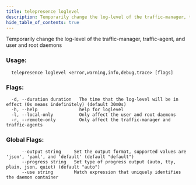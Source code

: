 ```yaml
---
title: telepresence loglevel
description: Temporarily change the log-level of the traffic-manager, traffic-agent, and user and root daemons
hide_table_of_contents: true
---
```


Temporarily change the log-level of the traffic-manager, traffic-agent, and user and root daemons

### Usage:
```
  telepresence loglevel <error,warning,info,debug,trace> [flags]
```

### Flags:
```
  -d, --duration duration   The time that the log-level will be in effect (0s means indefinitely) (default 30m0s)
  -h, --help                help for loglevel
  -l, --local-only          Only affect the user and root daemons
  -r, --remote-only         Only affect the traffic-manager and traffic-agents
```

### Global Flags:
```
      --output string     Set the output format, supported values are 'json', 'yaml', and 'default' (default "default")
      --progress string   Set type of progress output (auto, tty, plain, json, quiet) (default "auto")
      --use string        Match expression that uniquely identifies the daemon container
```
